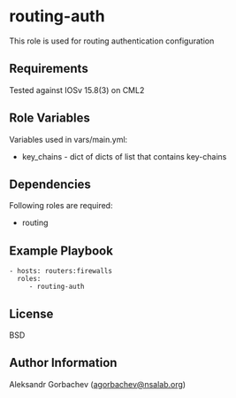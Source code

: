 routing-auth
=========

This role is used for routing authentication configuration

Requirements
------------

Tested against IOSv 15.8(3) on CML2

Role Variables
--------------

Variables used in vars/main.yml:
- key_chains - dict of dicts of list that contains key-chains

Dependencies
------------

Following roles are required:
- routing

Example Playbook
----------------

    - hosts: routers:firewalls
      roles:
         - routing-auth

License
-------

BSD

Author Information
------------------

Aleksandr Gorbachev (agorbachev@nsalab.org)
